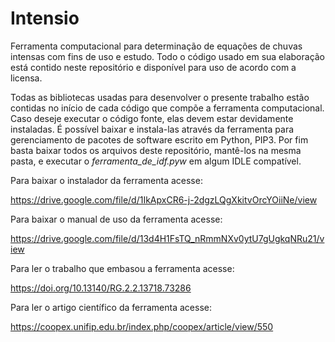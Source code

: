 # Intensio

Ferramenta computacional para determinação de equações de chuvas intensas com fins de uso e estudo. Todo o código usado em sua elaboração está contido neste repositório e disponível para uso de acordo com a licensa. 

Todas as bibliotecas usadas para desenvolver o presente trabalho estão contidas no início de cada código que compõe a ferramenta computacional. Caso deseje executar o código fonte, elas devem estar devidamente instaladas. É possível baixar e instala-las através da ferramenta para gerenciamento de pacotes de software escrito em Python, PIP3. Por fim basta baixar todos os arquivos deste repositório, mantê-los na mesma pasta, e executar o *ferramenta_de_idf.pyw* em algum IDLE compatível.

Para baixar o instalador da ferramenta acesse:

https://drive.google.com/file/d/1IkApxCR6-j-2dgzLQgXkitvOrcYOiiNe/view

Para baixar o manual de uso da ferramenta acesse:

https://drive.google.com/file/d/13d4H1FsTQ_nRmmNXv0ytU7gUgkqNRu21/view

Para ler o trabalho que embasou a ferramenta acesse:

https://doi.org/10.13140/RG.2.2.13718.73286

Para ler o artigo científico da ferramenta acesse:

https://coopex.unifip.edu.br/index.php/coopex/article/view/550
